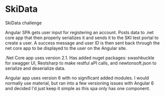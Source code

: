 # SkiData
SkiData challenge

Angular SPA gets user input for registering an account. Posts data to .net core app that then properly serializes it and sends it to the SKI test portal to create a user. A success message and user ID is then sent back through the net core app to be displayed to the user on the Angular site.

.Net Core app uses version 2.1. Has added nuget packages: swashbuckle for swagger UI, Restsharp to make restful aPI calls, and newtonsoft.json to serialize and deserialize data. 

Angular app uses version 6 with no significant added modules. I would normally use material, but ran into a few versioning issues with Angular 6 and decided I'd just keep it simple as this spa only has one component. 
